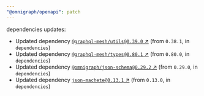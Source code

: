 ```yaml
---
"@omnigraph/openapi": patch
---
```


dependencies updates: 

- Updated dependency [`@graphql-mesh/utils@0.39.0` ↗︎](https://www.npmjs.com/package/@graphql-mesh/utils/v/0.39.0) (from `0.38.1`, in `dependencies`)
- Updated dependency [`@graphql-mesh/types@0.80.1` ↗︎](https://www.npmjs.com/package/@graphql-mesh/types/v/0.80.1) (from `0.80.0`, in `dependencies`)
- Updated dependency [`@omnigraph/json-schema@0.29.2` ↗︎](https://www.npmjs.com/package/@omnigraph/json-schema/v/0.29.2) (from `0.29.0`, in `dependencies`)
- Updated dependency [`json-machete@0.13.1` ↗︎](https://www.npmjs.com/package/json-machete/v/0.13.1) (from `0.13.0`, in `dependencies`)
